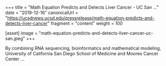 +++
title = "Math Equation Predicts and Detects Liver Cancer - UC San ..."
date = "2019-12-16"
canonicalUrl = "https://ucsdnews.ucsd.edu/pressrelease/math-equation-predicts-and-detects-liver-cancer"
fragment = "content"
weight = 100

[asset]
    image = "math-equation-predicts-and-detects-liver-cancer-uc-san.jpeg"
+++

By combining RNA sequencing, bioinformatics and mathematical modeling, 
University of California San Diego School of Medicine and Moores Cancer 
Center ...
